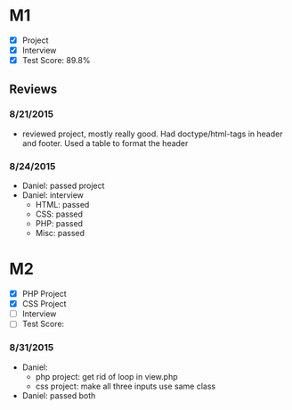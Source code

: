# M1

- [x] Project
- [x] Interview
- [x] Test Score: 89.8%

## Reviews

### 8/21/2015
- reviewed project, mostly really good. Had doctype/html-tags in header and footer. Used a table to format the header

### 8/24/2015
- Daniel: passed project
- Daniel: interview
  - HTML: passed
  - CSS: passed
  - PHP: passed
  - Misc: passed


# M2

- [x] PHP Project
- [x] CSS Project
- [ ] Interview
- [ ] Test Score:

### 8/31/2015
- Daniel: 
  - php project: get rid of loop in view.php
  - css project: make all three inputs use same class
- Daniel: passed both
